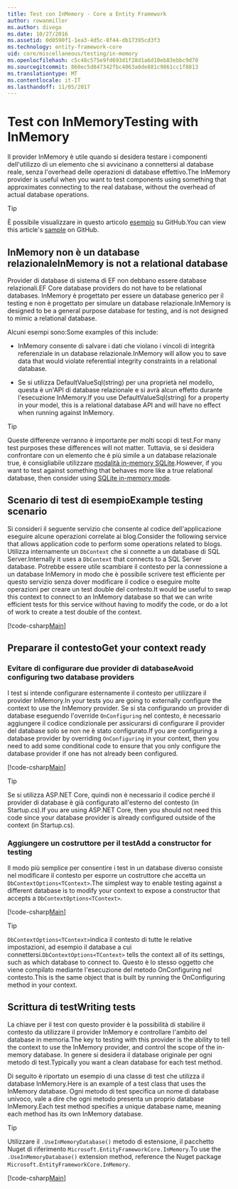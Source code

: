 ```yaml
---
title: Test con InMemory - Core a Entity Framework
author: rowanmiller
ms.author: divega
ms.date: 10/27/2016
ms.assetid: 0d0590f1-1ea3-4d5c-8f44-db17395cd3f3
ms.technology: entity-framework-core
uid: core/miscellaneous/testing/in-memory
ms.openlocfilehash: c5c48c575e9fd693d1f28d1a6d10eb83ebbc9d70
ms.sourcegitcommit: 860ec5d047342fbc4063a0de881c9861cc1f8813
ms.translationtype: MT
ms.contentlocale: it-IT
ms.lasthandoff: 11/05/2017
---
```

# <a name="testing-with-inmemory"></a><span data-ttu-id="6b48d-102">Test con InMemory</span><span class="sxs-lookup"><span data-stu-id="6b48d-102">Testing with InMemory</span></span>

<span data-ttu-id="6b48d-103">Il provider InMemory è utile quando si desidera testare i componenti dell'utilizzo di un elemento che si avvicinano a connettersi al database reale, senza l'overhead delle operazioni di database effettivo.</span><span class="sxs-lookup"><span data-stu-id="6b48d-103">The InMemory provider is useful when you want to test components using something that approximates connecting to the real database, without the overhead of actual database operations.</span></span>

> [!TIP]  
> <span data-ttu-id="6b48d-104">È possibile visualizzare in questo articolo [esempio](https://github.com/aspnet/EntityFramework.Docs/tree/master/samples/core/Miscellaneous/Testing) su GitHub.</span><span class="sxs-lookup"><span data-stu-id="6b48d-104">You can view this article's [sample](https://github.com/aspnet/EntityFramework.Docs/tree/master/samples/core/Miscellaneous/Testing) on GitHub.</span></span>

## <a name="inmemory-is-not-a-relational-database"></a><span data-ttu-id="6b48d-105">InMemory non è un database relazionale</span><span class="sxs-lookup"><span data-stu-id="6b48d-105">InMemory is not a relational database</span></span>

<span data-ttu-id="6b48d-106">Provider di database di sistema di EF non debbano essere database relazionali.</span><span class="sxs-lookup"><span data-stu-id="6b48d-106">EF Core database providers do not have to be relational databases.</span></span> <span data-ttu-id="6b48d-107">InMemory è progettato per essere un database generico per il testing e non è progettato per simulare un database relazionale.</span><span class="sxs-lookup"><span data-stu-id="6b48d-107">InMemory is designed to be a general purpose database for testing, and is not designed to mimic a relational database.</span></span>

<span data-ttu-id="6b48d-108">Alcuni esempi sono:</span><span class="sxs-lookup"><span data-stu-id="6b48d-108">Some examples of this include:</span></span>
* <span data-ttu-id="6b48d-109">InMemory consente di salvare i dati che violano i vincoli di integrità referenziale in un database relazionale.</span><span class="sxs-lookup"><span data-stu-id="6b48d-109">InMemory will allow you to save data that would violate referential integrity constraints in a relational database.</span></span>

* <span data-ttu-id="6b48d-110">Se si utilizza DefaultValueSql(string) per una proprietà nel modello, questa è un'API di database relazionale e si avrà alcun effetto durante l'esecuzione InMemory.</span><span class="sxs-lookup"><span data-stu-id="6b48d-110">If you use DefaultValueSql(string) for a property in your model, this is a relational database API and will have no effect when running against InMemory.</span></span>

> [!TIP]  
> <span data-ttu-id="6b48d-111">Queste differenze verranno è importante per molti scopi di test.</span><span class="sxs-lookup"><span data-stu-id="6b48d-111">For many test purposes these differences will not matter.</span></span> <span data-ttu-id="6b48d-112">Tuttavia, se si desidera confrontare con un elemento che è più simile a un database relazionale true, è consigliabile utilizzare [modalità in-memory SQLite](sqlite.md).</span><span class="sxs-lookup"><span data-stu-id="6b48d-112">However, if you want to test against something that behaves more like a true relational database, then consider using [SQLite in-memory mode](sqlite.md).</span></span>

## <a name="example-testing-scenario"></a><span data-ttu-id="6b48d-113">Scenario di test di esempio</span><span class="sxs-lookup"><span data-stu-id="6b48d-113">Example testing scenario</span></span>

<span data-ttu-id="6b48d-114">Si consideri il seguente servizio che consente al codice dell'applicazione eseguire alcune operazioni correlate ai blog.</span><span class="sxs-lookup"><span data-stu-id="6b48d-114">Consider the following service that allows application code to perform some operations related to blogs.</span></span> <span data-ttu-id="6b48d-115">Utilizza internamente un `DbContext` che si connette a un database di SQL Server.</span><span class="sxs-lookup"><span data-stu-id="6b48d-115">Internally it uses a `DbContext` that connects to a SQL Server database.</span></span> <span data-ttu-id="6b48d-116">Potrebbe essere utile scambiare il contesto per la connessione a un database InMemory in modo che è possibile scrivere test efficiente per questo servizio senza dover modificare il codice o eseguire molte operazioni per creare un test double del contesto.</span><span class="sxs-lookup"><span data-stu-id="6b48d-116">It would be useful to swap this context to connect to an InMemory database so that we can write efficient tests for this service without having to modify the code, or do a lot of work to create a test double of the context.</span></span>

[!code-csharp[Main](../../../../samples/core/Miscellaneous/Testing/BusinessLogic/BlogService.cs)]

## <a name="get-your-context-ready"></a><span data-ttu-id="6b48d-117">Preparare il contesto</span><span class="sxs-lookup"><span data-stu-id="6b48d-117">Get your context ready</span></span>

### <a name="avoid-configuring-two-database-providers"></a><span data-ttu-id="6b48d-118">Evitare di configurare due provider di database</span><span class="sxs-lookup"><span data-stu-id="6b48d-118">Avoid configuring two database providers</span></span>

<span data-ttu-id="6b48d-119">I test si intende configurare esternamente il contesto per utilizzare il provider InMemory.</span><span class="sxs-lookup"><span data-stu-id="6b48d-119">In your tests you are going to externally configure the context to use the InMemory provider.</span></span> <span data-ttu-id="6b48d-120">Se si sta configurando un provider di database eseguendo l'override `OnConfiguring` nel contesto, è necessario aggiungere il codice condizionale per assicurarsi di configurare il provider del database solo se non ne è stato configurato.</span><span class="sxs-lookup"><span data-stu-id="6b48d-120">If you are configuring a database provider by overriding `OnConfiguring` in your context, then you need to add some conditional code to ensure that you only configure the database provider if one has not already been configured.</span></span>

[!code-csharp[Main](../../../../samples/core/Miscellaneous/Testing/BusinessLogic/BloggingContext.cs#OnConfiguring)]

> [!TIP]  
> <span data-ttu-id="6b48d-121">Se si utilizza ASP.NET Core, quindi non è necessario il codice perché il provider di database è già configurato all'esterno del contesto (in Startup.cs).</span><span class="sxs-lookup"><span data-stu-id="6b48d-121">If you are using ASP.NET Core, then you should not need this code since your database provider is already configured outside of the context (in Startup.cs).</span></span>

### <a name="add-a-constructor-for-testing"></a><span data-ttu-id="6b48d-122">Aggiungere un costruttore per il test</span><span class="sxs-lookup"><span data-stu-id="6b48d-122">Add a constructor for testing</span></span>

<span data-ttu-id="6b48d-123">Il modo più semplice per consentire i test in un database diverso consiste nel modificare il contesto per esporre un costruttore che accetta un `DbContextOptions<TContext>`.</span><span class="sxs-lookup"><span data-stu-id="6b48d-123">The simplest way to enable testing against a different database is to modify your context to expose a constructor that accepts a `DbContextOptions<TContext>`.</span></span>

[!code-csharp[Main](../../../../samples/core/Miscellaneous/Testing/BusinessLogic/BloggingContext.cs#Constructors)]

> [!TIP]  
> <span data-ttu-id="6b48d-124">`DbContextOptions<TContext>`indica il contesto di tutte le relative impostazioni, ad esempio il database a cui connettersi.</span><span class="sxs-lookup"><span data-stu-id="6b48d-124">`DbContextOptions<TContext>` tells the context all of its settings, such as which database to connect to.</span></span> <span data-ttu-id="6b48d-125">Questo è lo stesso oggetto che viene compilato mediante l'esecuzione del metodo OnConfiguring nel contesto.</span><span class="sxs-lookup"><span data-stu-id="6b48d-125">This is the same object that is built by running the OnConfiguring method in your context.</span></span>

## <a name="writing-tests"></a><span data-ttu-id="6b48d-126">Scrittura di test</span><span class="sxs-lookup"><span data-stu-id="6b48d-126">Writing tests</span></span>

<span data-ttu-id="6b48d-127">La chiave per il test con questo provider è la possibilità di stabilire il contesto da utilizzare il provider InMemory e controllare l'ambito del database in memoria.</span><span class="sxs-lookup"><span data-stu-id="6b48d-127">The key to testing with this provider is the ability to tell the context to use the InMemory provider, and control the scope of the in-memory database.</span></span> <span data-ttu-id="6b48d-128">In genere si desidera il database originale per ogni metodo di test.</span><span class="sxs-lookup"><span data-stu-id="6b48d-128">Typically you want a clean database for each test method.</span></span>

<span data-ttu-id="6b48d-129">Di seguito è riportato un esempio di una classe di test che utilizza il database InMemory.</span><span class="sxs-lookup"><span data-stu-id="6b48d-129">Here is an example of a test class that uses the InMemory database.</span></span> <span data-ttu-id="6b48d-130">Ogni metodo di test specifica un nome di database univoco, vale a dire che ogni metodo presenta un proprio database InMemory.</span><span class="sxs-lookup"><span data-stu-id="6b48d-130">Each test method specifies a unique database name, meaning each method has its own InMemory database.</span></span>

>[!TIP]
> <span data-ttu-id="6b48d-131">Utilizzare il `.UseInMemoryDatabase()` metodo di estensione, il pacchetto Nuget di riferimento `Microsoft.EntityFrameworkCore.InMemory`.</span><span class="sxs-lookup"><span data-stu-id="6b48d-131">To use the `.UseInMemoryDatabase()` extension method, reference the Nuget package `Microsoft.EntityFrameworkCore.InMemory`.</span></span>

[!code-csharp[Main](../../../../samples/core/Miscellaneous/Testing/TestProject/InMemory/BlogServiceTests.cs)]
